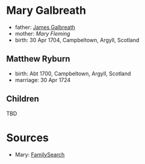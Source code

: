 # Mary Galbreath

- father: [James Galbreath](galbreath-james-1672.md)
- mother: *Mary Fleming*
- birth: 30 Apr 1704, Campbeltown, Argyll, Scotland

## Matthew Ryburn

- birth: Abt 1700, Campbeltown, Argyll, Scotland
- marriage: 30 Apr 1724

## Children

TBD

# Sources

- Mary: [FamilySearch](https://www.familysearch.org/tree/person/details/2476-XVM)
